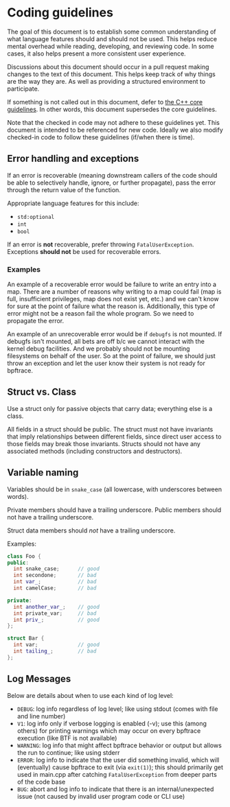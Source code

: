 # Coding guidelines

The goal of this document is to establish some common understanding of what
language features should and should not be used. This helps reduce mental
overhead while reading, developing, and reviewing code. In some cases, it
also helps present a more consistent user experience.

Discussions about this document should occur in a pull request making changes
to the text of this document. This helps keep track of why things are the way
they are. As well as providing a structured environment to participate.

If something is not called out in this document, defer to [the C++ core
guidelines](https://isocpp.github.io/CppCoreGuidelines/CppCoreGuidelines).
In other words, this document supersedes the core guidelines.

Note that the checked in code may not adhere to these guidelines yet.
This document is intended to be referenced for new code. Ideally we also
modify checked-in code to follow these guidelines (if/when there is time).

## Error handling and exceptions

If an error is recoverable (meaning downstream callers of the code should
be able to selectively handle, ignore, or further propagate), pass the
error through the return value of the function.

Appropriate language features for this include:

* `std:optional`
* `int`
* `bool`

If an error is **not** recoverable, prefer throwing `FatalUserException`.
Exceptions **should not** be used for recoverable errors.

### Examples

An example of a recoverable error would be failure to write an entry into a
map. There are a number of reasons why writing to a map could fail (map is
full, insufficient privileges, map does not exist yet, etc.) and we can't know
for sure at the point of failure what the reason is. Additionally, this type of
error might not be a reason fail the whole program. So we need to propagate the
error.

An example of an unrecoverable error would be if `debugfs` is not mounted.
If debugfs isn't mounted, all bets are off b/c we cannot interact with
the kernel debug facilities. And we probably should not be mounting
filesystems on behalf of the user. So at the point of failure, we should
just throw an exception and let the user know their system is not ready
for bpftrace.

## Struct vs. Class

Use a struct only for passive objects that carry data; everything else is a class.

All fields in a struct should be public. The struct must not have invariants
that imply relationships between different fields, since direct user access to
those fields may break those invariants. Structs should not have any associated
methods (including constructors and destructors).

## Variable naming

Variables should be in `snake_case` (all lowercase, with underscores between words).

Private members should have a trailing underscore. Public members should not have
a trailing underscore.

Struct data members should _not_ have a trailing underscore.

Examples:

```c++
class Foo {
public:
  int snake_case;      // good
  int secondone;       // bad
  int var_;            // bad
  int camelCase;       // bad

private:
  int another_var_;    // good
  int private_var;     // bad
  int priv_;           // good
};

struct Bar {
  int var;             // good
  int tailing_;        // bad
};
```

## Log Messages

Below are details about when to use each kind of log level:

- `DEBUG`: log info regardless of log level; like using stdout (comes with file
and line number)
- `V1`: log info only if verbose logging is enabled (-v); use this (among
  others) for printing warnings which may occur on every bpftrace execution
  (like BTF is not available)
- `WARNING`: log info that might affect bpftrace behavior or output but allows
the run to continue; like using stderr
- `ERROR`: log info to indicate that the user did something invalid, which will
(eventually) cause bpftrace to exit (via `exit(1)`); this should primarily get
used in main.cpp after catching `FatalUserException` from deeper parts of the
code base
- `BUG`: abort and log info to indicate that there is an internal/unexpected
issue (not caused by invalid user program code or CLI use)

